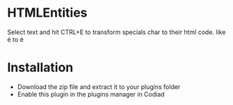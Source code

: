 # HTMLEntities

Select text and hit CTRL+E to transform specials char to their html code.
like é to &eacute;

# Installation

- Download the zip file and extract it to your plugins folder
- Enable this plugin in the plugins manager in Codiad
